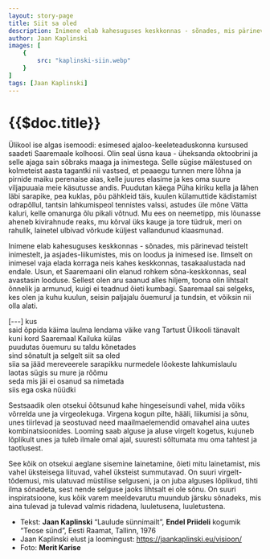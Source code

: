 ```yaml
---
layout: story-page
title: Siit sa oled
description: Inimene elab kahesuguses keskkonnas - sõnades, mis pärinevad teistelt inimestelt, ja asjades-liikumistes, mis on loodus ja inimesed ise.
author: Jaan Kaplinski
images: [
    {
        src: "kaplinski-siin.webp"
    }
]
tags: [Jaan Kaplinski]
---
```


# {{$doc.title}}
 
Ülikool ise algas isemoodi: esimesed ajaloo-keeleteaduskonna kursused saadeti Saaremaale kolhoosi. Olin seal üsna kaua - üheksanda oktoobrini ja selle ajaga sain sõbraks maaga ja inimestega. Selle sügise mälestused on kolmeteist aasta tagantki nii vastsed, et peaaegu tunnen mere lõhna ja pirnide maiku perenaise aias, kelle juures elasime ja kes oma suure viljapuuaia meie käsutusse andis. Puudutan käega Püha kiriku kella ja lähen läbi sarapike, pea kuklas, põu pähkleid täis, kuulen külamuttide kädistamist odrapõllul, tantsin lahkumispeol tennistes valssi, astudes üle mõne Vätta kaluri, kelle omanurga õlu pikali võtnud. Mu ees on neemetipp, mis lõunasse aheneb kivirahnude reaks, mu kõrval üks kauge ja tore tüdruk, meri on rahulik, lainetel ulbivad võrkude küljest vallandunud klaasmunad.

Inimene elab kahesuguses keskkonnas - sõnades, mis pärinevad teistelt inimestelt, ja asjades-liikumistes, mis on loodus ja inimesed ise. Ilmselt on inimesel vaja elada korraga neis kahes keskkonnas, tasakaalustada nad endale. Usun, et Saaremaani olin elanud rohkem sõna-keskkonnas, seal avastasin looduse. Sellest olen aru saanud alles hiljem, toona olin lihtsalt õnnelik ja armunud, kuigi ei teadnud õieti kumbagi. Saaremaal sai selgeks, kes olen ja kuhu kuulun, seisin paljajalu õuemurul ja tundsin, et võiksin nii olla alati.

[---] kus \
said õppida käima laulma lendama väike vang Tartust Ülikooli tänavalt \
kuni kord Saaremaal Kailuka külas \
puudutas õuemuru su taldu kõnetades \
sind sõnatult ja selgelt siit sa oled \
siia sa jääd mereveerele sarapikku nurmedele lõokeste lahkumislaulu \
laotas sügis su mure ja rõõmu \
seda mis jäi ei osanud sa nimetada \
siis ega oska nüüdki

Sestsaadik olen otsekui õõtsunud kahe hingeseisundi vahel, mida võiks võrrelda une ja virgeolekuga. Virgena kogun pilte, hääli, liikumisi ja sõnu, unes tiirlevad ja seostuvad need maailmaelemendid omavahel aina uutes kombinatsioonides. Looming saab alguse ja aluse virgelt kogetus, kujuneb lõplikult unes ja tuleb ilmale omal ajal, suuresti sõltumata mu oma tahtest ja taotlusest.

See kõik on otsekui aeglane sisemine lainetamine, õieti mitu lainetamist, mis vahel üksteisega liituvad, vahel üksteist summutavad. On suuri virgelt-tõdemusi, mis ulatuvad müstilise selguseni, ja on juba alguses lõplikud, tihti ilma sõnadeta, sest nende selguse jaoks lihtsalt ei ole sõnu. On suuri inspiratsioone, kus kõik varem meeldevarutu muundub järsku sõnadeks, mis aina tulevad ja tulevad valmis ridadena, luuletusena, luuletustena.


<story-author :author="author"></story-author>

<!-- <details-wrapper summary="Mis mõtted tekkisid?"> 

</details-wrapper> -->



<details-wrapper summary="Allikas" class="text-sm" icon="icon-park-outline:document-folder">

- Tekst: **Jaan Kaplinski** “Laulude sünnimailt”, **Endel Priideli** kogumik “Teose sünd”, Eesti Raamat, Tallinn, 1976
- Jaan Kaplinski elust ja loomingust: https://jaankaplinski.eu/visioon/
- Foto: **Merit Karise**

</details-wrapper>
